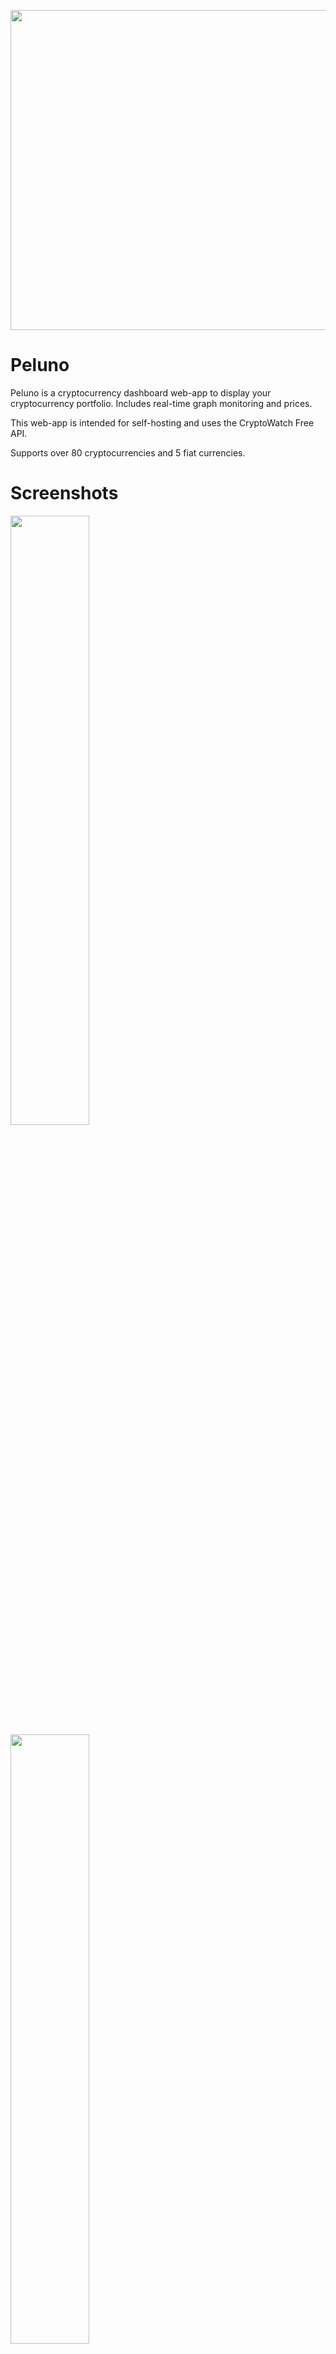 <p align="center">
  <img style="width: 512px; height: auto;" src="https://i.imgur.com/M03U3Zw.png" />
</p>

# Peluno

Peluno is a cryptocurrency dashboard web-app to display your cryptocurrency portfolio. Includes real-time graph monitoring and prices.

This web-app is intended for self-hosting and uses the CryptoWatch Free API.

Supports over 80 cryptocurrencies and 5 fiat currencies.

# Screenshots
<img style="width: 50%;" src="https://i.imgur.com/XDsrAcm.png" />
<img style="width: 50%;" src="https://i.imgur.com/CE4V2Es.png" />

# Installation

```
pip3 install -r requirements.txt
chmod +x peluno.py
./peluno.py
```
Peluno binds onto 0.0.0.0 port 8080.
To access the setup interface, head to http://0.0.0.0:8080
